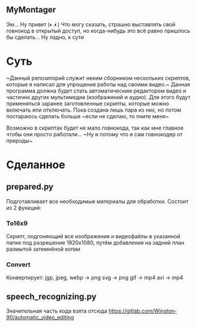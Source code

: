 MyMontager
---
Эм... Ну привет (◐.̃◐) Что могу сказать, страшно выставлять свой говнокод в открытый доступ, но когда-нибудь это всё равно пришлось бы сделать... Ну ладно, к сути
# Суть
~Данный репозиторий служит неким сборником нескольких скриптов, которые я написал для упрощения работы над своими видео.~
Данная программа должна будет стать автоматическим редактором видео и частично других мультимедиа (изображений и аудио). Для этого будут применяться заранее заготовленные скрипты, которые можно включать или отключать. Пока создана лишь пара из них, но потом постараюсь сделать больше ~если не сделаю, то пните меня~

Возможно в скриптах будет не мало говнокода, так как мне главное чтобы они просто работали... ~Ну и потому что я сам говнокодер от природы~

# Сделанное

## prepared.py

Подготавливает все необходимые материалы для обработки. Состоит из 2 функций:
### To16x9
Скрипт, подгоняющий все изображения и видеофайлы в указанной папке под разрешение 1920х1080, путём добавления на задний план размытой затемнёной копии
### Convert
Конвертирует:
jgp, jpeg, webp -> png
svg -> png
gif -> mp4
avi -> mp4

## speech_recognizing.py

Значительная часть кода взята отсюда
https://gitlab.com/Winston-90/automatic_video_editing
